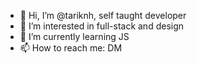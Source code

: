 - 👋 Hi, I’m @tariknh, self taught developer
- 👀 I’m interested in full-stack and design
- 🌱 I’m currently learning JS
- 📫 How to reach me: DM

<!---
tariknh/tariknh is a ✨ special ✨ repository because its `README.md` (this file) appears on your GitHub profile.
You can click the Preview link to take a look at your changes.
--->

